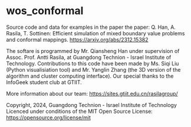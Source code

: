# wos_conformal
Source code and data for examples in the paper the paper:
Q. Han, A. Rasila, T. Sottinen: Efficient simulation of mixed boundary value problems and conformal mappings. https://arxiv.org/abs/2312.15382

The softare is programmed by Mr. Qiansheng Han under supervision of Assoc. Prof. Antti Rasila, at Guangdong Technion - Israel Institute of Technology. Contributions to this code have been made by Ms. Siqi Liu (Python visualisiation tool) and Mr. Yanglin Zhang (the 3D version of the algorithm and cluster computing interface). Our special thanks to the InfoGeek student club at GTIIT.

More information about our team: https://sites.gtiit.edu.cn/rasilagroup/

Copyright, 2024, Guangdong Technion - Israel Institute of Technology
Licenced under conditions of the MIT Open Source License: https://opensource.org/license/mit

